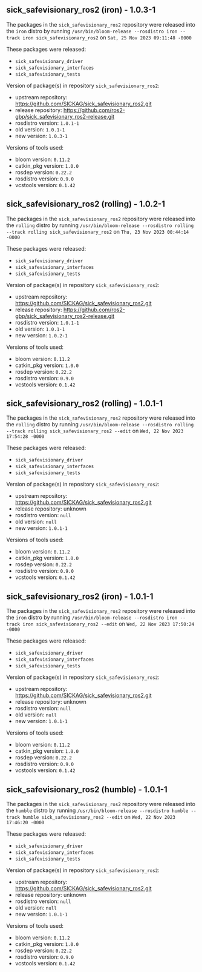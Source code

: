 ## sick_safevisionary_ros2 (iron) - 1.0.3-1

The packages in the `sick_safevisionary_ros2` repository were released into the `iron` distro by running `/usr/bin/bloom-release --rosdistro iron --track iron sick_safevisionary_ros2` on `Sat, 25 Nov 2023 09:11:48 -0000`

These packages were released:
- `sick_safevisionary_driver`
- `sick_safevisionary_interfaces`
- `sick_safevisionary_tests`

Version of package(s) in repository `sick_safevisionary_ros2`:

- upstream repository: https://github.com/SICKAG/sick_safevisionary_ros2.git
- release repository: https://github.com/ros2-gbp/sick_safevisionary_ros2-release.git
- rosdistro version: `1.0.1-1`
- old version: `1.0.1-1`
- new version: `1.0.3-1`

Versions of tools used:

- bloom version: `0.11.2`
- catkin_pkg version: `1.0.0`
- rosdep version: `0.22.2`
- rosdistro version: `0.9.0`
- vcstools version: `0.1.42`


## sick_safevisionary_ros2 (rolling) - 1.0.2-1

The packages in the `sick_safevisionary_ros2` repository were released into the `rolling` distro by running `/usr/bin/bloom-release --rosdistro rolling --track rolling sick_safevisionary_ros2` on `Thu, 23 Nov 2023 00:44:14 -0000`

These packages were released:
- `sick_safevisionary_driver`
- `sick_safevisionary_interfaces`
- `sick_safevisionary_tests`

Version of package(s) in repository `sick_safevisionary_ros2`:

- upstream repository: https://github.com/SICKAG/sick_safevisionary_ros2.git
- release repository: https://github.com/ros2-gbp/sick_safevisionary_ros2-release.git
- rosdistro version: `1.0.1-1`
- old version: `1.0.1-1`
- new version: `1.0.2-1`

Versions of tools used:

- bloom version: `0.11.2`
- catkin_pkg version: `1.0.0`
- rosdep version: `0.22.2`
- rosdistro version: `0.9.0`
- vcstools version: `0.1.42`


## sick_safevisionary_ros2 (rolling) - 1.0.1-1

The packages in the `sick_safevisionary_ros2` repository were released into the `rolling` distro by running `/usr/bin/bloom-release --rosdistro rolling --track rolling sick_safevisionary_ros2 --edit` on `Wed, 22 Nov 2023 17:54:28 -0000`

These packages were released:
- `sick_safevisionary_driver`
- `sick_safevisionary_interfaces`
- `sick_safevisionary_tests`

Version of package(s) in repository `sick_safevisionary_ros2`:

- upstream repository: https://github.com/SICKAG/sick_safevisionary_ros2.git
- release repository: unknown
- rosdistro version: `null`
- old version: `null`
- new version: `1.0.1-1`

Versions of tools used:

- bloom version: `0.11.2`
- catkin_pkg version: `1.0.0`
- rosdep version: `0.22.2`
- rosdistro version: `0.9.0`
- vcstools version: `0.1.42`


## sick_safevisionary_ros2 (iron) - 1.0.1-1

The packages in the `sick_safevisionary_ros2` repository were released into the `iron` distro by running `/usr/bin/bloom-release --rosdistro iron --track iron sick_safevisionary_ros2 --edit` on `Wed, 22 Nov 2023 17:50:24 -0000`

These packages were released:
- `sick_safevisionary_driver`
- `sick_safevisionary_interfaces`
- `sick_safevisionary_tests`

Version of package(s) in repository `sick_safevisionary_ros2`:

- upstream repository: https://github.com/SICKAG/sick_safevisionary_ros2.git
- release repository: unknown
- rosdistro version: `null`
- old version: `null`
- new version: `1.0.1-1`

Versions of tools used:

- bloom version: `0.11.2`
- catkin_pkg version: `1.0.0`
- rosdep version: `0.22.2`
- rosdistro version: `0.9.0`
- vcstools version: `0.1.42`


## sick_safevisionary_ros2 (humble) - 1.0.1-1

The packages in the `sick_safevisionary_ros2` repository were released into the `humble` distro by running `/usr/bin/bloom-release --rosdistro humble --track humble sick_safevisionary_ros2 --edit` on `Wed, 22 Nov 2023 17:46:20 -0000`

These packages were released:
- `sick_safevisionary_driver`
- `sick_safevisionary_interfaces`
- `sick_safevisionary_tests`

Version of package(s) in repository `sick_safevisionary_ros2`:

- upstream repository: https://github.com/SICKAG/sick_safevisionary_ros2.git
- release repository: unknown
- rosdistro version: `null`
- old version: `null`
- new version: `1.0.1-1`

Versions of tools used:

- bloom version: `0.11.2`
- catkin_pkg version: `1.0.0`
- rosdep version: `0.22.2`
- rosdistro version: `0.9.0`
- vcstools version: `0.1.42`


